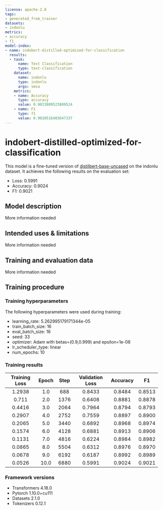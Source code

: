 ```yaml
---
license: apache-2.0
tags:
- generated_from_trainer
datasets:
- indonlu
metrics:
- accuracy
- f1
model-index:
- name: indobert-distilled-optimized-for-classification
  results:
  - task:
      name: Text Classification
      type: text-classification
    dataset:
      name: indonlu
      type: indonlu
      args: smsa
    metrics:
    - name: Accuracy
      type: accuracy
      value: 0.9023809523809524
    - name: F1
      type: f1
      value: 0.9020516403647337
---
```


<!-- This model card has been generated automatically according to the information the Trainer had access to. You
should probably proofread and complete it, then remove this comment. -->

# indobert-distilled-optimized-for-classification

This model is a fine-tuned version of [distilbert-base-uncased](https://huggingface.co/distilbert-base-uncased) on the indonlu dataset.
It achieves the following results on the evaluation set:
- Loss: 0.5991
- Accuracy: 0.9024
- F1: 0.9021

## Model description

More information needed

## Intended uses & limitations

More information needed

## Training and evaluation data

More information needed

## Training procedure

### Training hyperparameters

The following hyperparameters were used during training:
- learning_rate: 5.262995179171344e-05
- train_batch_size: 16
- eval_batch_size: 16
- seed: 33
- optimizer: Adam with betas=(0.9,0.999) and epsilon=1e-08
- lr_scheduler_type: linear
- num_epochs: 10

### Training results

| Training Loss | Epoch | Step | Validation Loss | Accuracy | F1     |
|:-------------:|:-----:|:----:|:---------------:|:--------:|:------:|
| 1.2938        | 1.0   | 688  | 0.8433          | 0.8484   | 0.8513 |
| 0.711         | 2.0   | 1376 | 0.6408          | 0.8881   | 0.8878 |
| 0.4416        | 3.0   | 2064 | 0.7964          | 0.8794   | 0.8793 |
| 0.2907        | 4.0   | 2752 | 0.7559          | 0.8897   | 0.8900 |
| 0.2065        | 5.0   | 3440 | 0.6892          | 0.8968   | 0.8974 |
| 0.1574        | 6.0   | 4128 | 0.6881          | 0.8913   | 0.8906 |
| 0.1131        | 7.0   | 4816 | 0.6224          | 0.8984   | 0.8982 |
| 0.0865        | 8.0   | 5504 | 0.6312          | 0.8976   | 0.8970 |
| 0.0678        | 9.0   | 6192 | 0.6187          | 0.8992   | 0.8989 |
| 0.0526        | 10.0  | 6880 | 0.5991          | 0.9024   | 0.9021 |


### Framework versions

- Transformers 4.18.0
- Pytorch 1.10.0+cu111
- Datasets 2.1.0
- Tokenizers 0.12.1
